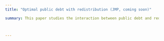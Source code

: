 ```yaml
---
title: "Optimal public debt with redistribution (JMP, coming soon)"

summary: This paper studies the interaction between public debt and redistribution when markets are incomplete and agents are heterogeneous. I  consider a standard heterogeneous agent model where the government controls both the progressivity of the tax schedule and the level of public debt. I compute the optimal mix of debt and progressivity, comparing two different concepts of long-run optimality. In both the optimal steady state and the Ramsey steady state, planners that care about redistribution favor _lower_ levels of debt. I show that this is due to a novel interest rate channel, redistributive taxation reduces the need to self-insure and thus makes government borrowing more expensive. I back out the implied preferences for redistribution in advanced economies and argue that they are inconsistent with both Utilitarian and Rawlsian criteria. 



---
```

